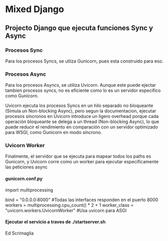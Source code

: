 # Mixed Django

## Projecto Django que ejecuta funciones Sync y Async

### Procesos Sync

Para los procesos Syncs, se utliza Gunicorn, pues esta construido para eso.

### Procesos Async

Para los procesos Asyncs, se utiliza Uvicorn. Aunque este puede ejectar tambien procesos syncs, no es eficiente como lo es un servidor especifico como Gunicorn.

Uvicorn ejecuta los procesos Syncs en un hilo separado no bloqueante (Simula un Non-blocking Async), pero segun la documentacion, ejecutar procesos síncronos en Uvicorn introduce un ligero overhead porque cada operación bloqueante se delega a un thread (Non-blocking Async), lo que puede reducir el rendimiento en comparación con un servidor optimizado para WSGI, como Gunicorn en modo síncrono.

### Uvicorn Worker

Finalmente, el servidor que se ejecuta para mapear todos los paths es Gunicorn, y Uvicorn corre como un worker para ejecutar especificamente las peticiones async

#### gunicorn.conf.py

import multiprocessing

bind = "0.0.0.0:8000" #Todas las interfaces responden en el puerto 8000
workers = multiprocessing.cpu_count() * 2 + 1
worker_class = "uvicorn.workers.UvicornWorker" #Usa uvicorn para ASGI

#### Ejecutar el servicio a traves de ./startserver.sh

Ed Scrimaglia
